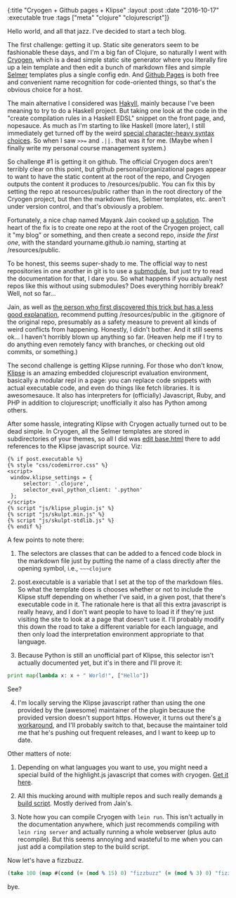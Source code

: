 {:title "Cryogen + Github pages + Klipse"
 :layout :post
 :date "2016-10-17"
 :executable true
 :tags  ["meta" "clojure" "clojurescript"]}

Hello world, and all that jazz.  I've decided to start a tech blog. 

The first challenge: getting it up. Static site generators seem to be fashionable these days, and I'm a big fan of Clojure, so naturally I went with [Cryogen](http://cryogenweb.org/), which is a dead simple static site generator where you literally fire up a lein template and then edit a bunch of markdown files and simple [Selmer](https://github.com/yogthos/Selmer) templates plus a single config edn. And [Github Pages](https://pages.github.com/) is both free and convenient name recognition for code-oriented things, so that's the obvious choice for a host.

The main alternative I considered was [Hakyll](https://jaspervdj.be/hakyll/), mainly because I've been meaning to try to do a Haskell project. But taking one look at the code in the "create compilation rules in a Haskell EDSL" snippet on the front page, and, nopesauce. As much as I'm starting to like Haskell (more later), I still immediately get turned off by the weird [special character-heavy syntax choices](https://twitter.com/PaulGowder/status/783886798350987264). So when I saw `>>=` and `.||.` that was it for me. (Maybe when I finally write my personal course management system.)

So challenge #1 is getting it on github. The official Cryogen docs aren't terribly clear on this point, but github personal/organizational pages appear to want to have the static content at the root of the repo, and Cryogen outputs the content it produces to /resources/public. You can fix this by setting the repo at resources/public rather than in the root directory of the Cryogen project, but then the markdown files, Selmer templates, etc. aren't under version control, and that's obviously a problem.

Fortunately, a nice chap named Mayank Jain cooked up [a solution](http://firesofmay.com/posts/2015-08-26-setup-cryogen.html). The heart of the fix is to create one repo at the root of the Cryogen project, call it "my blog" or something, and then create a second repo, *inside the first one*, with the standard yourname.github.io naming, starting at /resources/public. 

To be honest, this seems super-shady to me. The official way to nest repositories in one another in git is to use a [submodule](https://git-scm.com/docs/git-submodule), but just try to read the documentation for that, I dare you. So what happens if you actually nest repos like this without using submodules?  Does everything horribly break?  Well, not so far... 

Jain, as well as [the person who first discovered this trick but has a less good explanation](https://github.com/tangrammer/cryogen-blog/blob/master/resources/templates/README.md#instructions-to-make-changes), recommend putting /resources/public in the .gitignore of the original repo, presumably as a safety measure to prevent all kinds of weird conflicts from happening. Honestly, I didn't bother. And it still seems ok... I haven't horribly blown up anything so far. (Heaven help me if I try to do anything even remotely fancy with branches, or checking out old commits, or something.)

The second challenge is getting Klipse running. For those who don't know, [Klipse](https://github.com/viebel/klipse) is an amazing embedded clojurescript evaluation environment, basically a modular repl in a page: you can replace code snippets with actual executable code, and even do things like fetch libraries. It is awesomesauce. It also has interpreters for (officially) Javascript, Ruby, and PHP in addition to clojurescript; unofficially it also has Python among others. 

After some hassle, integrating Klipse with Cryogen actually turned out to be dead simple. In Cryogen, all the Selmer templates are stored in subdirectories of your themes, so all I did was [edit base.html](https://github.com/paultopia/experimental-cryogen/blob/master/resources/templates/themes/nucleus/html/base.html) there to add references to the Klipse javascript source.  Viz: 

```
{% if post.executable %}
{% style "css/codemirror.css" %}
<script>
 window.klipse_settings = {
     selector: '.clojure',
     selector_eval_python_client: '.python'
 };
</script>
{% script "js/klipse_plugin.js" %}
{% script "js/skulpt.min.js" %}
{% script "js/skulpt-stdlib.js" %}
{% endif %}

```

A few points to note there: 

1.  The selectors are classes that can be added to a fenced code block in the markdown file just by putting the name of a class directly after the opening symbol, i.e., `~~~clojure`

2. post.executable is a variable that I set at the top of the markdown files. So what the template does is chooses whether or not to include the Klipse stuff depending on whether I've said, in a given post, that there's executable code in it. The rationale here is that all this extra javascript is really heavy, and I don't want people to have to load it if they're just visiting the site to look at a page that doesn't use it.  I'll probably modify this down the road to take a different variable for each language, and then only load the interpretation environment appropriate to that language.

3. Because Python is still an unofficial part of Klipse, this selector isn't actually documented yet, but it's in there and I'll prove it: 

```python
print map(lambda x: x + " World!", ["Hello"])
```

See?

4.  I'm locally serving the Klipse javascript rather than using the one provided by the (awesome) maintainer of the plugin because the provided version doesn't support https. However, it turns out there's [a workaround](https://github.com/viebel/klipse#https), and I'll probably switch to that, because the maintainer told me that he's pushing out frequent releases, and I want to keep up to date.

Other matters of note: 

1. Depending on what languages you want to use, you might need a special build of the highlight.js javascript that comes with cryogen. [Get it here](https://highlightjs.org/download/).

2. All this mucking around with multiple repos and such really demands [a build script](https://github.com/paultopia/experimental-cryogen/blob/master/deploy).  Mostly derived from Jain's. 

3. Note how you can compile Cryogen with `lein run`. This isn't actually in the documentation anywhere, which just recommends compiling with `lein ring server` and actually running a whole webserver (plus auto recompile). But this seems annoying and wasteful to me when you can just add a compilation step to the build script. 

Now let's have a fizzbuzz.

```clojure
(take 100 (map #(cond (= (mod % 15) 0) "fizzbuzz" (= (mod % 3) 0) "fizz" (= (mod % 5) 0) "buzz" :else %) (range 1 101)))
```

bye.
